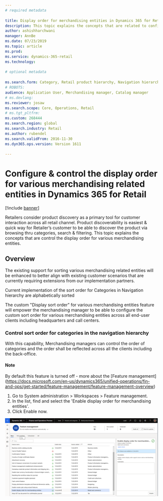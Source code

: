 ```yaml
---
# required metadata

title: Display order for merchandising entities in Dynamics 365 for Retail 
description: This topic explains the concepts that are related to configuring display order for various merchandising entities in Dynamics 365 for Retail
author: ashishharchwani
manager: AnnBe
ms.date: 07/23/2019
ms.topic: article
ms.prod: 
ms.service: dynamics-365-retail
ms.technology: 

# optional metadata

ms.search.form: Category, Retail product hierarchy, Navigation hierarchy
# ROBOTS: 
audience: Application User, Merchandising manager, Catalog manager
# ms.devlang: 
ms.reviewer: josaw
ms.search.scope: Core, Operations, Retail
# ms.tgt_pltfrm: 
ms.custom: 268444
ms.search.region: global
ms.search.industry: Retail
ms.author: rubendel
ms.search.validFrom: 2016-11-30
ms.dyn365.ops.version: Version 1611

---
```


# Configure & control the display order for various merchandising related entities in Dynamics 365 for Retail

[!include [banner](includes/banner.md)]

Retailers consider product discovery as a primary tool for customer interaction across all retail channel. Product discoverability is easiest & quick way for Retailer’s customer to be able to discover the product via browsing thru categories, search & filtering.
This topic explains the concepts that are control the display order for various merchandising entities. 

## Overview
The existing support for sorting various merchandising related entities will be enhanced to better align with existing customer scenarios that are currently requiring extensions from our implementation partners. 

Current implementation of the sort order for Categories in Navigation hierarchy are alphabetically sorted 

The custom "Display sort order" for various merchandising entities feature will empower the merchandising manager to be able to configure the custom sort order for various merchandising entities across all end-user clients including headquarters and call centers.

### Control sort order for categories in the navigation hierarchy

With this capability, Merchandising managers can control the order of categories and the order shall be reflected across all the clients including the back-office. 



#### Note
By default this feature is turned off - more about the [Feature management] (https://docs.microsoft.com/en-us/dynamics365/unified-operations/fin-and-ops/get-started/feature-management/feature-management-overview)

1.	Go to System administration > Workspaces > Feature management.
2.	In the list, find and select the 'Enable display order for merchandising entities'.
3.	Click Enable now.

![Enable from feature management](articles/retail/media/ConfirmationFeatureEnabledForCustomOrderingMerchEntities.png)

### 
